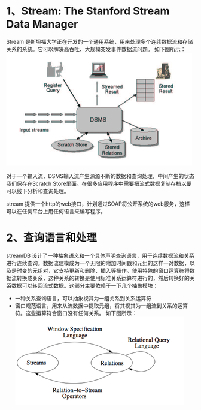 # 1、Stream: The Stanford Stream Data Manager
Stream 是斯坦福大学正在开发的一个通用系统，用来处理多个连续数据流和存储关系的系统。它可以解决高吞吐、大规模突发事件数据流问题。
如下图所示：
![avatar](./DSMS系统.png)

对于一个输入流，DSMS输入流产生源源不断的数据和查询处理，中间产生的状态我们保存在Scratch Store里面。在很多应用程序中需要把流式数据复制存档以便可以线下分析和查询处理。

stream 提供一个http的web接口，计划通过SOAP将公开系统的web服务，这样可以在任何平台上用任何语言来编写程序。

# 2、查询语言和处理
streamDB 设计了一种抽象语义和一个具体声明查询语言，用于连续数据流和关系进行连续查询。数据流建模成为一个无限的附加时间戳和元组的这样一对数据，以及是时变的元组对，它支持更新和删除、插入等操作。使用特殊的窗口运算符将数据流转换成关系，这种关系的转换是使用标准关系运算符进行的，然后转换好的关系数据可以转回流式数据。这部分主要依赖于一下几个抽象模块：
- 一种关系查询语言，可以抽象视其为一组关系到关系运算符
- 窗口规范语言，用来从流数据中提取元组，将其视其为一组流到关系的运算符。这些运算符合窗口没有任何关系。
如下图所示：
![avatar](./query_language.png)